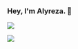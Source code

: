 ### Hey, I'm Alyreza. 👋


![](https://github-readme-stats.vercel.app/api?username=alyreza&show_icons=true&theme=default&count_private=true)

![](https://github-readme-stats.vercel.app/api/top-langs/?username=alyreza&layout=compact&theme=default&hide=html,css,php&langs_count=6)
